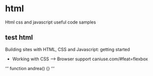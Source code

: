 # html
Html css and javascript useful code samples


## test html
Building sites with HTML, CSS and Javascript: getting started
- Working with CSS --> Browser support caniuse.com/#feat=flexbox


‘‘‘
function andrea() {}
‘‘‘
